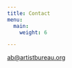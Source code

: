 ```yaml
---
title: Contact
menu:
  main:
    weight: 6

---
```

[ab@artistbureau.org](mailto:ab@artistbureau.org)